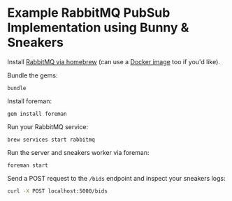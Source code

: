 # Example RabbitMQ PubSub Implementation using Bunny & Sneakers

Install [RabbitMQ via homebrew](https://www.rabbitmq.com/install-homebrew.html) (can use a [Docker image](https://hub.docker.com/_/rabbitmq) too if you'd like).


Bundle the gems:

```
bundle
```

Install foreman:

```
gem install foreman
```

Run your RabbitMQ service:

```
brew services start rabbitmq
```

Run the server and sneakers worker via foreman:

```
foreman start
```

Send a POST request to the `/bids` endpoint and inspect your sneakers logs:
```bash
curl -X POST localhost:5000/bids
```
